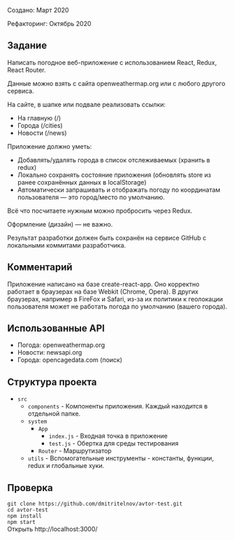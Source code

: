 Создано: Март 2020

Рефакторинг: Октябрь 2020

## Задание

Написать погодное веб-приложение с использованием React, Redux, React Router.

Данные можно взять с сайта openweathermap.org или с любого другого сервиса.

На сайте, в шапке или подвале реализовать ссылки:
- На главную (/)
- Города (/cities)
- Новости (/news)

Приложение должно уметь:
- Добавлять/удалять города в список отслеживаемых (хранить в redux)
- Локально сохранять состояние приложения (обновлять store из ранее сохранённых данных в localStorage)
- Автоматически запрашивать и отображать погоду по координатам пользователя — это город/место по умолчанию.

Всё что посчитаете нужным можно пробросить через Redux.

Оформление (дизайн) — не важно.

Результат разработки должен быть сохранён на сервисе GitHub с локальными коммитами разработчика.

## Комментарий

Приложение написано на базе create-react-app. 
Оно корректно работает в браузерах на базе Webkit (Chrome, Opera). В других браузерах, например в FireFox и Safari, из-за их политики к геолокации пользователя может не работать погода по умолчанию (вашего города).

## Использованные API

- Погода: openweathermap.org
- Новости: newsapi.org
- Города: opencagedata.com (поиск)

## Структура проекта

- `src`
    - `components` - Компоненты приложения. Каждый находится в отдельной папке.
    - `system` 
        - `App` 
            - `index.js` - Входная точка в приложение
            - `test.js` - Обертка для среды тестирования
        - `Router` - Маршрутизатор 
    - `utils` - Вспомогательные инструменты - константы, функции, redux и глобальные хуки. 
    
## Проверка

`git clone https://github.com/dmitritelnov/avtor-test.git` <br/>
`cd avtor-test` <br/>
`npm install` <br/>
`npm start` <br/>
Открыть http://localhost:3000/